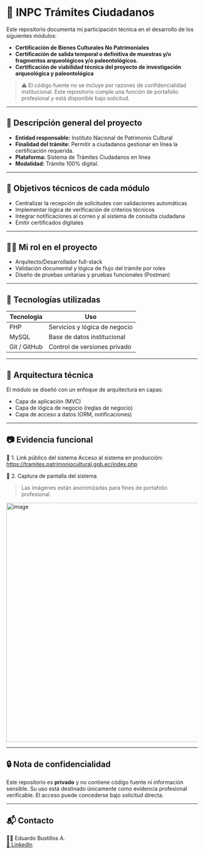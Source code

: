 # 📄 INPC Trámites Ciudadanos

Este repositorio documenta mi participación técnica en el desarrollo de los siguientes módulos:
- **Certificación de Bienes Culturales No Patrimoniales** 
- **Certificación de salida temporal o definitiva de muestras y/o fragmentos arqueológicos y/o paleontológicos.** 
- **Certificación de viabilidad técnica del proyecto de investigación arqueológica y paleontológica** 
> ⚠️ El código fuente no se incluye por razones de confidencialidad institucional. Este repositorio cumple una función de portafolio profesional y está disponible bajo solicitud.

---

## 🧠 Descripción general del proyecto

- **Entidad responsable:** Instituto Nacional de Patrimonio Cultural
- **Finalidad del trámite:** Permitir a ciudadanos gestionar en línea la certificación requerida.
- **Plataforma:** Sistema de Trámites Ciudadanos en línea
- **Modalidad:** Trámite 100% digital.

---

## 🎯 Objetivos técnicos de cada módulo

- Centralizar la recepción de solicitudes con validaciones automáticas
- Implementar lógica de verificación de criterios técnicos
- Integrar notificaciones al correo y al sistema de consulta ciudadana
- Emitir certificados digitales 

---

## 👨‍💻 Mi rol en el proyecto

- Arquitecto/Desarrollador full-stack 
- Validación documental y lógica de flujo del trámite por roles
- Diseño de pruebas unitarias y pruebas funcionales (Postman)

---

## 🧰 Tecnologías utilizadas

| Tecnología         | Uso                                |
|--------------------|-------------------------------------|
| PHP | Servicios y lógica de negocio     |
| MySQL         | Base de datos institucional         |
| Git / GitHub       | Control de versiones privado        |

---

## 📌 Arquitectura técnica

El módulo se diseñó con un enfoque de arquitectura en capas:

- Capa de aplicación (MVC)
- Capa de lógica de negocio (reglas de negocio)
- Capa de acceso a datos (ORM, notificaciones)

---

## 📷 Evidencia funcional
🔹 1. Link público del sistema
      Acceso al sistema en producción: https://tramites.patrimoniocultural.gob.ec/index.php 
      
🔹 2. Captura de pantalla del sistema
  > Las imágenes están anonimizadas para fines de portafolio profesional.

<img width="1362" height="629" alt="image" src="https://github.com/user-attachments/assets/3445bba6-2f36-405f-aab6-95f5aa88f894" />

---

## 🔒 Nota de confidencialidad

Este repositorio es **privado** y no contiene código fuente ni información sensible. Su uso está destinado únicamente como evidencia profesional verificable. El acceso puede concederse bajo solicitud directa.

---

## 📬 Contacto

👨‍💻 Eduardo Bustillos A.  
[💼 LinkedIn](https://linkedin.com/in/eduardobustillos)  
